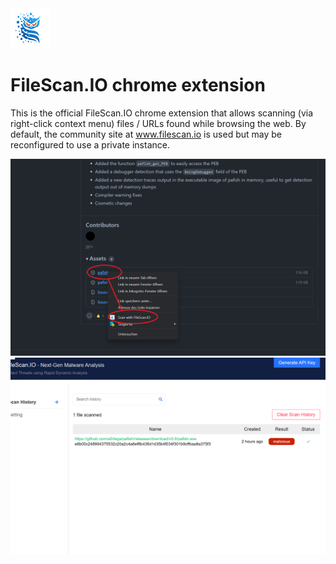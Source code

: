 <img src="src/assets/images/icon-128.png" width="64"/>

# FileScan.IO chrome extension

This is the official FileScan.IO chrome extension that allows scanning (via right-click context menu) files / URLs found while browsing the web. By default, the community site at www.filescan.io is used but may be reconfigured to use a private instance.

<img src="doc/screen0.png" width="640"/>
<img src="doc/screen1.png" width="640"/>
